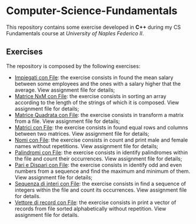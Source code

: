 # Computer-Science-Fundamentals
This repository contains some exercise developed in **C++** during my CS Fundamentals course at *University of Naples Federico II*.

## Exercises
The repository is composed by the following exercises:
- [Impiegati con File](https://github.com/dBenf/Computer-Science-Fundamentals/tree/main/Impiegati%20con%20File): the exercise consists in found the mean salary between some employees and the ones with a salary higher that the average. View assignment file for details;
- [Matrice NxM con File](https://github.com/dBenf/Computer-Science-Fundamentals/tree/main/Matrice%20NxM%20con%20File): the exercise consists in sorting an array according to the length of the strings of which it is composed. View assignment file for details;
- [Matrice Quadrata con File](https://github.com/dBenf/Computer-Science-Fundamentals/tree/main/Matrice%20Quadrata%20con%20File): the exercise consists in transform a matrix from a file. View assignment file for details;
- [Matrici con File](https://github.com/dBenf/Computer-Science-Fundamentals/tree/main/Matrici%20con%20File): the exercise consists in found equal rows and columns between two matrices. View assignment file for details;
- [Nomi con File](https://github.com/dBenf/Computer-Science-Fundamentals/tree/main/Nomi%20con%20File): the exercise consists in count and print male and female names without repetitions. View assignment file for details;
- [Palindromi con File](https://github.com/dBenf/Computer-Science-Fundamentals/tree/main/Palindromi%20con%20File): the exercise consists in identify palindromes within the file and count their occurrences. View assignment file for details;
- [Pari e Dispari con File](https://github.com/dBenf/Computer-Science-Fundamentals/tree/main/Pari%20e%20Dispari%20con%20File): the exercise consists in identify odd and even numbers from a sequence and find the maximum and minimum of them. View assignment file for details;
- [Sequenza di interi con File](https://github.com/dBenf/Computer-Science-Fundamentals/tree/main/Sequenza%20di%20interi%20con%20File): the exercise consists in find a sequence of integers within the file and count its occurrences. View assignment file for details.
- [Vettore di record con File](https://github.com/dBenf/Computer-Science-Fundamentals/tree/main/Vettore%20di%20record%20con%20File): the exercise consists in print a vector of records from file sorted alphabetically without repetition. View assignment file for details.
